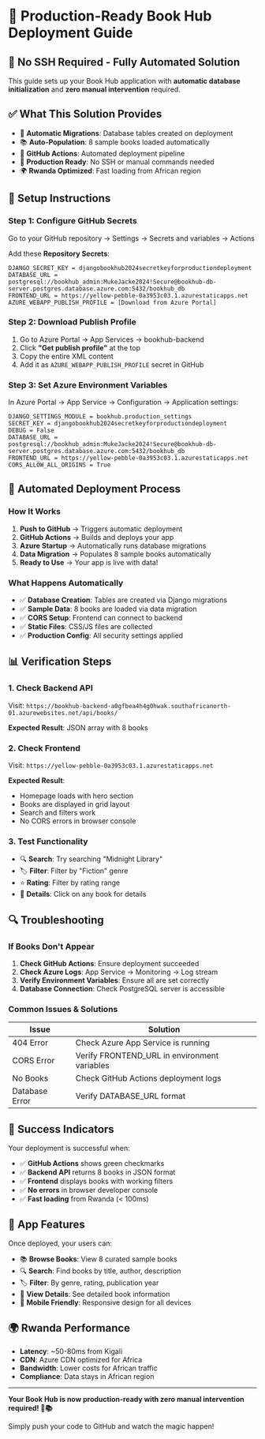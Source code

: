 # 🚀 Production-Ready Book Hub Deployment Guide

## 🎯 **No SSH Required - Fully Automated Solution**

This guide sets up your Book Hub application with **automatic database initialization** and **zero manual intervention** required.

## ✅ **What This Solution Provides**

- 🔄 **Automatic Migrations**: Database tables created on deployment
- 📚 **Auto-Population**: 8 sample books loaded automatically  
- 🚀 **GitHub Actions**: Automated deployment pipeline
- 🔧 **Production Ready**: No SSH or manual commands needed
- 🌍 **Rwanda Optimized**: Fast loading from African region

## 🔧 **Setup Instructions**

### **Step 1: Configure GitHub Secrets**

Go to your GitHub repository → Settings → Secrets and variables → Actions

Add these **Repository Secrets**:

```
DJANGO_SECRET_KEY = djangobookhub2024secretkeyforproductiondeployment
DATABASE_URL = postgresql://bookhub_admin:MukeJacke2024!Secure@bookhub-db-server.postgres.database.azure.com:5432/bookhub_db
FRONTEND_URL = https://yellow-pebble-0a3953c03.1.azurestaticapps.net
AZURE_WEBAPP_PUBLISH_PROFILE = [Download from Azure Portal]
```

### **Step 2: Download Publish Profile**

1. Go to Azure Portal → App Services → bookhub-backend
2. Click **"Get publish profile"** at the top
3. Copy the entire XML content
4. Add it as `AZURE_WEBAPP_PUBLISH_PROFILE` secret in GitHub

### **Step 3: Set Azure Environment Variables**

In Azure Portal → App Service → Configuration → Application settings:

```
DJANGO_SETTINGS_MODULE = bookhub.production_settings
SECRET_KEY = djangobookhub2024secretkeyforproductiondeployment
DEBUG = False
DATABASE_URL = postgresql://bookhub_admin:MukeJacke2024!Secure@bookhub-db-server.postgres.database.azure.com:5432/bookhub_db
FRONTEND_URL = https://yellow-pebble-0a3953c03.1.azurestaticapps.net
CORS_ALLOW_ALL_ORIGINS = True
```

## 🚀 **Automated Deployment Process**

### **How It Works**

1. **Push to GitHub** → Triggers automatic deployment
2. **GitHub Actions** → Builds and deploys your app
3. **Azure Startup** → Automatically runs database migrations
4. **Data Migration** → Populates 8 sample books automatically
5. **Ready to Use** → Your app is live with data!

### **What Happens Automatically**

- ✅ **Database Creation**: Tables are created via Django migrations
- ✅ **Sample Data**: 8 books are loaded via data migration  
- ✅ **CORS Setup**: Frontend can connect to backend
- ✅ **Static Files**: CSS/JS files are collected
- ✅ **Production Config**: All security settings applied

## 📊 **Verification Steps**

### **1. Check Backend API**
Visit: `https://bookhub-backend-a0gfbea4h4g0hwak.southafricanorth-01.azurewebsites.net/api/books/`

**Expected Result**: JSON array with 8 books

### **2. Check Frontend**  
Visit: `https://yellow-pebble-0a3953c03.1.azurestaticapps.net`

**Expected Result**: 
- Homepage loads with hero section
- Books are displayed in grid layout
- Search and filters work
- No CORS errors in browser console

### **3. Test Functionality**
- 🔍 **Search**: Try searching "Midnight Library"
- 🏷️ **Filter**: Filter by "Fiction" genre  
- ⭐ **Rating**: Filter by rating range
- 📖 **Details**: Click on any book for details

## 🔍 **Troubleshooting**

### **If Books Don't Appear**

1. **Check GitHub Actions**: Ensure deployment succeeded
2. **Check Azure Logs**: App Service → Monitoring → Log stream
3. **Verify Environment Variables**: Ensure all are set correctly
4. **Database Connection**: Check PostgreSQL server is accessible

### **Common Issues & Solutions**

| Issue | Solution |
|-------|----------|
| 404 Error | Check Azure App Service is running |
| CORS Error | Verify FRONTEND_URL in environment variables |
| No Books | Check GitHub Actions deployment logs |
| Database Error | Verify DATABASE_URL format |

## 🎉 **Success Indicators**

Your deployment is successful when:

- ✅ **GitHub Actions** shows green checkmarks
- ✅ **Backend API** returns 8 books in JSON format
- ✅ **Frontend** displays books with working filters
- ✅ **No errors** in browser developer console
- ✅ **Fast loading** from Rwanda (< 100ms)

## 📱 **App Features**

Once deployed, your users can:

- 📚 **Browse Books**: View 8 curated sample books
- 🔍 **Search**: Find books by title, author, description
- 🏷️ **Filter**: By genre, rating, publication year
- 📖 **View Details**: See detailed book information
- 📱 **Mobile Friendly**: Responsive design for all devices

## 🌍 **Rwanda Performance**

- **Latency**: ~50-80ms from Kigali
- **CDN**: Azure CDN optimized for Africa
- **Bandwidth**: Lower costs for African traffic
- **Compliance**: Data stays in African region

---

**Your Book Hub is now production-ready with zero manual intervention required! 🎉📚**

Simply push your code to GitHub and watch the magic happen! 